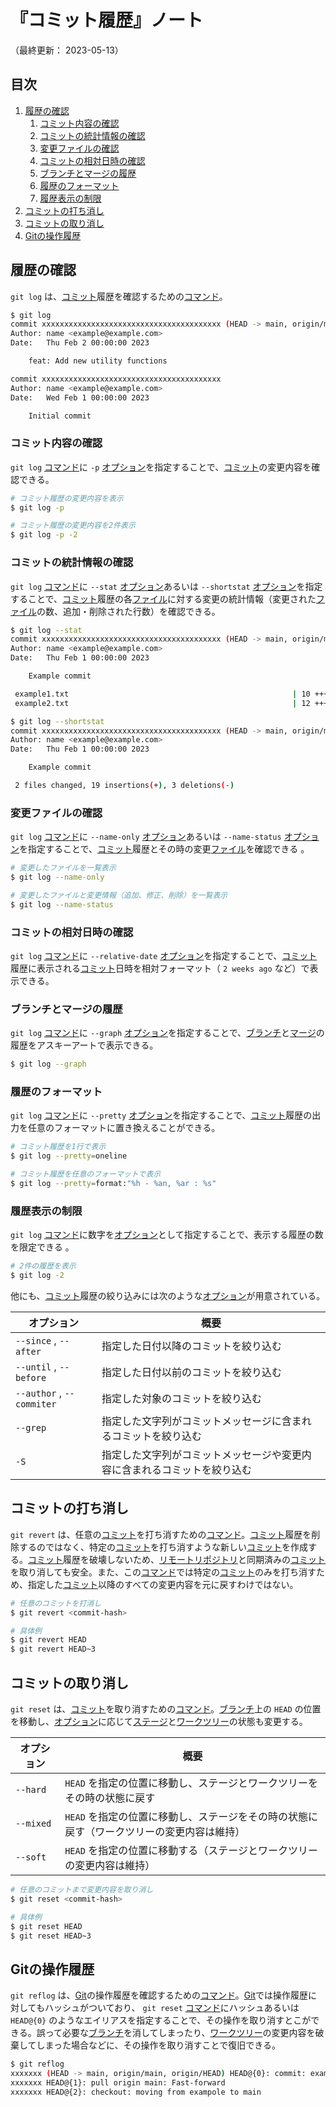 # 『コミット履歴』ノート

（最終更新： 2023-05-13）


## 目次

1. [履歴の確認](#履歴の確認)
	1. [コミット内容の確認](#コミット内容の確認)
	1. [コミットの統計情報の確認](#コミットの統計情報の確認)
	1. [変更ファイルの確認](#変更ファイルの確認)
	1. [コミットの相対日時の確認](#コミットの相対日時の確認)
	1. [ブランチとマージの履歴](#ブランチとマージの履歴)
	1. [履歴のフォーマット](#履歴のフォーマット)
	1. [履歴表示の制限](#履歴表示の制限)
1. [コミットの打ち消し](#コミットの打ち消し)
1. [コミットの取り消し](#コミットの取り消し)
1. [Gitの操作履歴](#gitの操作履歴)


## 履歴の確認

`git log` は、[コミット](./record_history.md#コミット)履歴を確認するための[コマンド](../../../../computer/linux/_/chapters/basic_command.md#コマンド)。

```sh
$ git log
commit xxxxxxxxxxxxxxxxxxxxxxxxxxxxxxxxxxxxxxxx (HEAD -> main, origin/main, origin/HEAD)
Author: name <example@example.com>
Date:   Thu Feb 2 00:00:00 2023

    feat: Add new utility functions

commit xxxxxxxxxxxxxxxxxxxxxxxxxxxxxxxxxxxxxxxx
Author: name <example@example.com>
Date:   Wed Feb 1 00:00:00 2023

    Initial commit
```

### コミット内容の確認

`git log` [コマンド](../../../../computer/linux/_/chapters/basic_command.md#コマンド)に `-p` [オプション](../../../../computer/linux/_/chapters/basic_command.md#オプション)を指定することで、[コミット](./record_history.md#コミット)の変更内容を確認できる。

```sh
# コミット履歴の変更内容を表示
$ git log -p

# コミット履歴の変更内容を2件表示
$ git log -p -2
```

### コミットの統計情報の確認

`git log` [コマンド](../../../../computer/linux/_/chapters/basic_command.md#コマンド)に `--stat` [オプション](../../../../computer/linux/_/chapters/basic_command.md#オプション)あるいは `--shortstat` [オプション](../../../../computer/linux/_/chapters/basic_command.md#オプション)を指定することで、[コミット](./record_history.md#コミット)履歴の各[ファイル](../../../../computer/software/_/chapters/file_system.md#ファイル)に対する変更の統計情報（変更された[ファイル](../../../../computer/software/_/chapters/file_system.md#ファイル)の数、追加・削除された行数）を確認できる。

```sh
$ git log --stat
commit xxxxxxxxxxxxxxxxxxxxxxxxxxxxxxxxxxxxxxxx (HEAD -> main, origin/main, origin/HEAD)
Author: name <example@example.com>
Date:   Thu Feb 1 00:00:00 2023

    Example commit

 example1.txt                                                  | 10 +++++++++
 example2.txt                                                  | 12 ++++++++---

$ git log --shortstat
commit xxxxxxxxxxxxxxxxxxxxxxxxxxxxxxxxxxxxxxxx (HEAD -> main, origin/main, origin/HEAD)
Author: name <example@example.com>
Date:   Thu Feb 1 00:00:00 2023

    Example commit

 2 files changed, 19 insertions(+), 3 deletions(-)
```

### 変更ファイルの確認

`git log` [コマンド](../../../../computer/linux/_/chapters/basic_command.md#コマンド)に `--name-only` [オプション](../../../../computer/linux/_/chapters/basic_command.md#オプション)あるいは `--name-status` [オプション](../../../../computer/linux/_/chapters/basic_command.md#オプション)を指定することで、[コミット](./record_history.md#コミット)履歴とその時の変更[ファイル](../../../../computer/software/_/chapters/file_system.md#ファイル)を確認できる 。

```sh
# 変更したファイルを一覧表示
$ git log --name-only

# 変更したファイルと変更情報（追加、修正、削除）を一覧表示
$ git log --name-status
```

### コミットの相対日時の確認

`git log` [コマンド](../../../../computer/linux/_/chapters/basic_command.md#コマンド)に `--relative-date` [オプション](../../../../computer/linux/_/chapters/basic_command.md#オプション)を指定することで、[コミット](./record_history.md#コミット)履歴に表示される[コミット](./record_history.md#コミット)日時を相対フォーマット（ `2 weeks ago` など）で表示できる。

### ブランチとマージの履歴

`git log` [コマンド](../../../../computer/linux/_/chapters/basic_command.md#コマンド)に `--graph` [オプション](../../../../computer/linux/_/chapters/basic_command.md#オプション)を指定することで、[ブランチ](./branch.md#ブランチ)と[マージ](./branch.md#マージ)の履歴をアスキーアートで表示できる。

```sh
$ git log --graph
```

### 履歴のフォーマット

`git log` [コマンド](../../../../computer/linux/_/chapters/basic_command.md#コマンド)に `--pretty` [オプション](../../../../computer/linux/_/chapters/basic_command.md#オプション)を指定することで、[コミット](./record_history.md#コミット)履歴の出力を任意のフォーマットに置き換えることができる。

```sh
# コミット履歴を1行で表示
$ git log --pretty=oneline

# コミット履歴を任意のフォーマットで表示
$ git log --pretty=format:"%h - %an, %ar : %s"
```

### 履歴表示の制限

`git log` [コマンド](../../../../computer/linux/_/chapters/basic_command.md#コマンド)に数字を[オプション](../../../../computer/linux/_/chapters/basic_command.md#オプション)として指定することで、表示する履歴の数を限定できる 。

```sh
# 2件の履歴を表示
$ git log -2
```

他にも、[コミット](./record_history.md#コミット)履歴の絞り込みには次のような[オプション](../../../../computer/linux/_/chapters/basic_command.md#オプション)が用意されている。

| オプション                | 概要                                                                     |
|---------------------------|--------------------------------------------------------------------------|
| `--since` , `--after`     | 指定した日付以降のコミットを絞り込む                                     |
| `--until` , `--before`    | 指定した日付以前のコミットを絞り込む                                     |
| `--author` , `--commiter` | 指定した対象のコミットを絞り込む                                         |
| `--grep`                  | 指定した文字列がコミットメッセージに含まれるコミットを絞り込む           |
| `-S`                      | 指定した文字列がコミットメッセージや変更内容に含まれるコミットを絞り込む |


## コミットの打ち消し

`git revert` は、任意の[コミット](./record_history.md#コミット)を打ち消すための[コマンド](../../../../computer/linux/_/chapters/basic_command.md#コマンド)。[コミット](./record_history.md#コミット)履歴を削除するのではなく、特定の[コミット](./record_history.md#コミット)を打ち消すような新しい[コミット](./record_history.md#コミット)を作成する。[コミット](./record_history.md#コミット)履歴を破壊しないため、[リモートリポジトリ](./record_history.md#リモートリポジトリ)と同期済みの[コミット](./record_history.md#コミット)を取り消しても安全。また、この[コマンド](../../../../computer/linux/_/chapters/basic_command.md#コマンド)では特定の[コミット](./record_history.md#コミット)のみを打ち消すため、指定した[コミット](./record_history.md#コミット)以降のすべての変更内容を元に戻すわけではない。

```sh
# 任意のコミットを打消し
$ git revert <commit-hash>

# 具体例
$ git revert HEAD
$ git revert HEAD~3
```


## コミットの取り消し

`git reset` は、[コミット](./record_history.md#コミット)を取り消すための[コマンド](../../../../computer/linux/_/chapters/basic_command.md#コマンド)。[ブランチ](./branch.md#ブランチ)上の `HEAD` の位置を移動し、[オプション](../../../../computer/linux/_/chapters/basic_command.md#オプション)に応じて[ステージ](./record_history.md#ステージ)と[ワークツリー](./record_history.md#ワークツリー)の状態も変更する。

| オプション | 概要                                                                                      |
|------------|-------------------------------------------------------------------------------------------|
| `--hard`   | `HEAD` を指定の位置に移動し、ステージとワークツリーをその時の状態に戻す                   |
| `--mixed`  | `HEAD` を指定の位置に移動し、ステージをその時の状態に戻す（ワークツリーの変更内容は維持） |
| `--soft`   | `HEAD` を指定の位置に移動する（ステージとワークツリーの変更内容は維持）                   |

```sh
# 任意のコミットまで変更内容を取り消し
$ git reset <commit-hash>

# 具体例
$ git reset HEAD
$ git reset HEAD~3
```


## Gitの操作履歴

`git reflog` は、[Git](./git.md#git)の操作履歴を確認するための[コマンド](../../../../computer/linux/_/chapters/basic_command.md#コマンド)。[Git](./git.md#git)では操作履歴に対してもハッシュがついており、 `git reset` [コマンド](../../../../computer/linux/_/chapters/basic_command.md#コマンド)にハッシュあるいは `HEAD@{0}` のようなエイリアスを指定することで、その操作を取り消すとこができる。誤って必要な[ブランチ](./branch.md#ブランチ)を消してしまったり、[ワークツリー](./record_history.md#ワークツリー)の変更内容を破棄してしまった場合などに、その操作を取り消すことで復旧できる。

```sh
$ git reflog
xxxxxxx (HEAD -> main, origin/main, origin/HEAD) HEAD@{0}: commit: example commit
xxxxxxx HEAD@{1}: pull origin main: Fast-forward
xxxxxxx HEAD@{2}: checkout: moving from exampole to main
```
